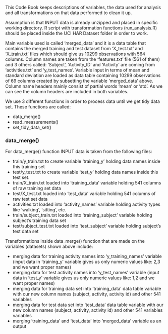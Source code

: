 This Code Book keeps descriptions of variables, the data used for analysis and all transformations on that data performed to clean it up. 

Assumption is that INPUT data is already unzipped and placed in specific working directory. R script with transformation functions (run_analysis.R) should be placed inside the UCI HAR Dataset folder in order to work.

Main variable used is called ‘merged_data’ and it is a data table that contains the merged training and test dataset from ‘X_test.txt’ and ‘X_train.txt’ files which should give us 10299 observations with 564 columns. Column names are taken from the ‘features.txt’ file (561 of them) and 3 others called: ‘Subject’, ‘Activity_ID’ and ‘Activity’ are coming from ‘activities.txt’ and ‘y_test_names’. Variable input in terms of mean and standard deviation are loaded as data table containing 10299 observations of 69 columns created by subsetting the variable ‘merged_data’ above. Column name headers mainly consist of partial words ‘mean’ or ‘std’. As we can see the column headers are included in both variables.

We use 3 different functions in order to process data until we get tidy data set. These functions are called:
- data_merge()
- read_measurements()
- set_tidy_data_set()

### data_merge()
For data_merge() function INPUT data is taken from the following files:
-	train/y_train.txt to create variable ‘training_y’ holding data names inside this training set
-	test/y_test.txt to create variable ‘test_y’ holding data names inside this test set. 
-	train/X_train.txt loaded into ‘training_data’ variable holding 541 columns of raw training set data
-	test/X_test.txt loaded into ‘test_data’ variable holding 541 columns of raw test set data
-	activities.txt loaded into ‘activity_names’ variable holding activity types like ‘walking’, ‘sitting’, etc.
-	train/subject_train.txt loaded into ‘training_subject’ variable holding subject’s training data set
-	test/subject_test.txt loaded into ‘test_subject’ variable holding subject’s test data set

Transformations inside data_merge() function that are made on the variables (datasets) shown above include:
-	merging data for training activity names into ‘y_training_names’ variable (input data in ‘training_y’ variable gives us only numeric values like: 2,3 and we want proper names)
-	merging data for test activity names into ‘y_test_names’ variable (input data in ‘test_y’ variable gives us only numeric values like: 1,2 and we want proper names)
-	merging data for training data set into ‘training_data’ data table variable with our new column names (subject, activity, activity id) and other 541 variables
-	merging data for test data set into ‘test_data’ data table variable with our new column names (subject, activity, activity id) and other 541 variables variables
-	merging ‘training_data’ and ‘test_data’ into ‘merged_data’ variable as an output
